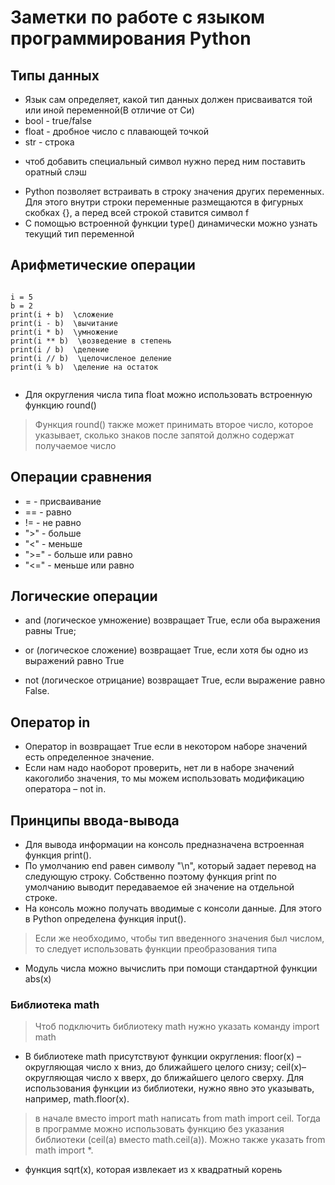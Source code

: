 # Заметки по работе с языком программирования Python  
## Типы данных  
* Язык сам определяет, какой тип данных должен присваиватся той или иной переменной(В отличие от Си)  
* bool - true/false  
* float - дробное число с плавающей точкой  
* str - строка  
- чтоб добавить специальный символ нужно перед ним поставить оратный слэш  

* Python позволяет встраивать в строку значения других переменных.  Для этого внутри строки переменные размещаются в фигурных скобках {}, а перед всей строкой ставится символ f  
* С помощью встроенной функции type() динамически можно узнать
текущий тип переменной  


## Арифметические операции  
```

i = 5  
b = 2  
print(i + b)  \сложение
print(i - b)  \вычитание
print(i * b)  \умножение
print(i ** b)  \возведение в степень
print(i / b)  \деление
print(i // b)  \целочисленое деление
print(i % b)  \деление на остаток


```  

* Для округления числа типа float можно использовать встроенную функцию round()  
> Функция round() также может принимать второе число, которое указывает, сколько знаков после запятой должно содержат получаемое число  



## Операции сравнения  
- = - присваивание  
- == - равно  
- != - не равно  
- ">" - больше  
- "<" - меньше  
- ">=" - больше или равно  
- "<=" - меньше или равно  


## Логические операции  
* and (логическое умножение) возвращает True, если оба выражения равны True;  

* or (логическое сложение) возвращает True, если хотя бы одно из выражений равно True  

* not (логическое отрицание) возвращает True, если выражение равно
False.  


## Оператор in  

- Оператор in возвращает True если в некотором наборе значений есть определенное значение.  
- Если нам надо наоборот проверить, нет ли в наборе значений какоголибо значения, то мы можем использовать модификацию оператора – not in.  


## Принципы ввода-вывода  

* Для вывода информации на консоль предназначена встроенная функция print().  
* По умолчанию end равен символу "\n", который задает перевод на следующую строку. Собственно поэтому функция print по умолчанию выводит передаваемое ей значение на отдельной строке.  
* На консоль можно получать вводимые с консоли данные. Для этого в Python определена функция input().  
> Если же необходимо, чтобы тип введенного значения был числом, то следует использовать функции преобразования типа  

* Модуль числа можно вычислить при помощи стандартной функции abs(x)  

### Библиотека math  
> Чтоб подключить библиотеку math нужно указать команду import math  

* В библиотеке math присутствуют функции округления: floor(x) – округляющая число x вниз, до ближайшего целого снизу; ceil(x)– округляющая число x вверх, до ближайшего целого сверху. Для использования функции из библиотеки, нужно явно это указывать, например, math.floor(x).  
> в начале вместо import math написать from math import ceil. Тогда в программе можно использовать функцию без указания библиотеки (ceil(a) вместо math.ceil(a)). Можно также указать from math import *.  
- функция sqrt(x), которая извлекает из x квадратный корень  



